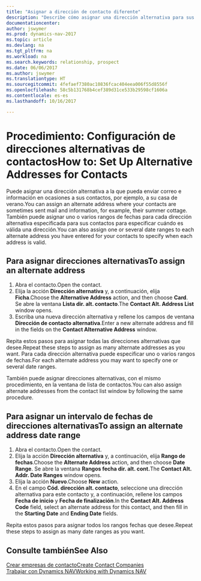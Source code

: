 ```yaml
---
title: "Asignar a dirección de contacto diferente"
description: "Describe cómo asignar una dirección alternativa para sus contactos o clientes potenciales, a la que a veces se envía información."
documentationcenter: 
author: jswymer
ms.prod: dynamics-nav-2017
ms.topic: article
ms.devlang: na
ms.tgt_pltfrm: na
ms.workload: na
ms.search.keywords: relationship, prospect
ms.date: 06/06/2017
ms.author: jswymer
ms.translationtype: HT
ms.sourcegitcommit: 4fefaef7380ac10836fcac404eea006f55d8556f
ms.openlocfilehash: 58c5b131768b4cef389d31ce533b29598cf1606a
ms.contentlocale: es-es
ms.lasthandoff: 10/16/2017

---
```

# <a name="how-to-set-up-alternative-addresses-for-contacts"></a><span data-ttu-id="64cea-103">Procedimiento: Configuración de direcciones alternativas de contactos</span><span class="sxs-lookup"><span data-stu-id="64cea-103">How to: Set Up Alternative Addresses for Contacts</span></span>
<span data-ttu-id="64cea-104">Puede asignar una dirección alternativa a la que pueda enviar correo e información en ocasiones a sus contactos, por ejemplo, a su casa de verano.</span><span class="sxs-lookup"><span data-stu-id="64cea-104">You can assign an alternate address where your contacts are sometimes sent mail and information, for example, their summer cottage.</span></span> <span data-ttu-id="64cea-105">También puede asignar uno o varios rangos de fechas para cada dirección alternativa especificada para sus contactos para especificar cuándo es válida una dirección.</span><span class="sxs-lookup"><span data-stu-id="64cea-105">You can also assign one or several date ranges to each alternate address you have entered for your contacts to specify when each address is valid.</span></span>

## <a name="to-assign-an-alternate-address"></a><span data-ttu-id="64cea-106">Para asignar direcciones alternativas</span><span class="sxs-lookup"><span data-stu-id="64cea-106">To assign an alternate address</span></span>
1. <span data-ttu-id="64cea-107">Abra el contacto.</span><span class="sxs-lookup"><span data-stu-id="64cea-107">Open the contact.</span></span>
2. <span data-ttu-id="64cea-108">Elija la acción **Dirección alternativa** y, a continuación, elija **Ficha**.</span><span class="sxs-lookup"><span data-stu-id="64cea-108">Choose the **Alternative Address** action, and then choose **Card**.</span></span> <span data-ttu-id="64cea-109">Se abre la ventana **Lista dir. alt. contacto**.</span><span class="sxs-lookup"><span data-stu-id="64cea-109">The **Contact Alt. Address List** window opens.</span></span>
3. <span data-ttu-id="64cea-110">Escriba una nueva dirección alternativa y rellene los campos de ventana **Dirección de contacto alternativa**.</span><span class="sxs-lookup"><span data-stu-id="64cea-110">Enter a new alternate address and fill in the fields on the **Contact Alternative Address** window.</span></span>

<span data-ttu-id="64cea-111">Repita estos pasos para asignar todas las direcciones alternativas que desee.</span><span class="sxs-lookup"><span data-stu-id="64cea-111">Repeat these steps to assign as many alternate addresses as you want.</span></span> <span data-ttu-id="64cea-112">Para cada dirección alternativa puede especificar uno o varios rangos de fechas.</span><span class="sxs-lookup"><span data-stu-id="64cea-112">For each alternate address you may want to specify one or several date ranges.</span></span>

<span data-ttu-id="64cea-113">También puede asignar direcciones alternativas, con el mismo procedimiento, en la ventana de lista de contactos.</span><span class="sxs-lookup"><span data-stu-id="64cea-113">You can also assign alternate addresses from the contact list window by following the same procedure.</span></span>

## <a name="to-assign-an-alternate-address-date-range"></a><span data-ttu-id="64cea-114">Para asignar un intervalo de fechas de direcciones alternativas</span><span class="sxs-lookup"><span data-stu-id="64cea-114">To assign an alternate address date range</span></span>
1. <span data-ttu-id="64cea-115">Abra el contacto.</span><span class="sxs-lookup"><span data-stu-id="64cea-115">Open the contact.</span></span>
2. <span data-ttu-id="64cea-116">Elija la acción **Dirección alternativa** y, a continuación, elija **Rango de fechas**.</span><span class="sxs-lookup"><span data-stu-id="64cea-116">Choose the **Alternate Address** action, and then choose **Date Range**.</span></span> <span data-ttu-id="64cea-117">Se abre la ventana **Rangos fecha dir. alt. cont.**</span><span class="sxs-lookup"><span data-stu-id="64cea-117">The **Contact Alt. Addr. Date Ranges** window opens.</span></span>
3. <span data-ttu-id="64cea-118">Elija la acción **Nuevo**.</span><span class="sxs-lookup"><span data-stu-id="64cea-118">Choose **New** action.</span></span>
4. <span data-ttu-id="64cea-119">En el campo **Cód. dirección alt. contacto**, seleccione una dirección alternativa para este contacto y, a continuación, rellene los campos **Fecha de inicio** y **Fecha de finalización**.</span><span class="sxs-lookup"><span data-stu-id="64cea-119">In the **Contact Alt. Address Code** field, select an alternate address for this contact, and then fill in the **Starting Date** and **Ending Date** fields.</span></span>

<span data-ttu-id="64cea-120">Repita estos pasos para asignar todos los rangos fechas que desee.</span><span class="sxs-lookup"><span data-stu-id="64cea-120">Repeat these steps to assign as many date ranges as you want.</span></span>

## <a name="see-also"></a><span data-ttu-id="64cea-121">Consulte también</span><span class="sxs-lookup"><span data-stu-id="64cea-121">See Also</span></span>
[<span data-ttu-id="64cea-122">Crear empresas de contacto</span><span class="sxs-lookup"><span data-stu-id="64cea-122">Create Contact Companies</span></span>](marketing-create-contact-companies.md)  
[<span data-ttu-id="64cea-123">Trabajar con Dynamics NAV</span><span class="sxs-lookup"><span data-stu-id="64cea-123">Working with Dynamics NAV</span></span>](ui-work-product.md)

